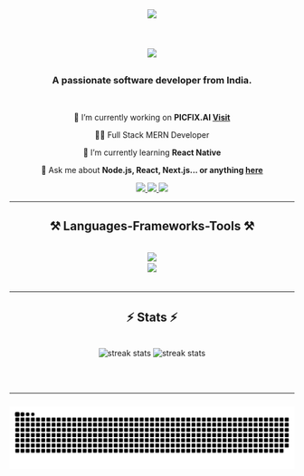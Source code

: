 <div align="center">
  <img src="https://profile-counter.glitch.me/hellofaiz/count.svg?"  />
</div>

<h1 align="center">
    <img src="https://readme-typing-svg.herokuapp.com/?font=Righteous&size=35&center=true&vCenter=true&width=500&height=70&duration=4000&lines=Hi+There!+👋+I'm+Faiz+Khan!;" />
</h1>

<h3 align="center">A passionate software developer from India.</h3>
<br/>

<div align="center">
  
 🔭 I’m currently working on **PICFIX.AI [Visit](https://picfix.ai)**

 👨‍💻 Full Stack MERN Developer
 
 🌱 I’m currently learning **React Native**

💬 Ask me about **Node.js, React, Next.js... or anything [here](https://github.com/hellofaiz/hellofaiz/issues)**

 </div>
 
<div align="center"> 
  <a href="mailto:kfaiz2215@gmail.com">
    <img src="https://img.shields.io/badge/Gmail-333333?style=for-the-badge&logo=gmail&logoColor=red" />
  </a>
  <a href="https://www.linkedin.com/in/hello-faiz/" target="_blank">
    <img src="https://img.shields.io/badge/LinkedIn-0077B5?style=for-the-badge&logo=linkedin&logoColor=white" target="_blank" />
  </a>
  <a href="https://hellofaiz.com" target="_blank">
     <img src="https://img.shields.io/badge/Portfolio-FF5722?style=for-the-badge&logo=todoist&logoColor=white" target="_blank" /> <!-- sqlite, safari, google-chrome are other good icon options -->
  </a>
</div>

 <hr/>
 
<h2 align="center">⚒️ Languages-Frameworks-Tools ⚒️</h2>
<br/>
<div align="center">
    <img src="https://skillicons.dev/icons?i=react,bootstrap,mui,html,css,vscode,github,tailwind,git,prisma" /> <br>
    <img src="https://skillicons.dev/icons?i=nodejs,javascript,express,mongodb,java,nextjs,mysql" /><br>
</div>

<br/>
<hr/>

<h2 align="center">⚡ Stats ⚡</h2>

<br>
<div align=center>
  <img width=390 src="https://github-readme-stats.vercel.app/api?username=hellofaiz&theme=tokyonight&show_icons=true&hide=["issues"]" alt="streak stats"/>
   <img width=350 src="https://github-readme-stats.vercel.app/api/top-langs/?username=hellofaiz&theme=tokyonight&layout=compact" alt="streak stats"/>

</div>

<br/><br/>

<hr/>

###

<img src="https://raw.githubusercontent.com/hellofaiz/hellofaiz/output/snake.svg" alt="Snake animation" />

###
<br/>
